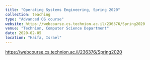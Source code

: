 ```yaml
---
title: "Operating Systems Engineering, Spring 2020"
collection: teaching
type: "Advanced OS course"
website: https://webcourse.cs.technion.ac.il/236376/Spring2020
venue: "Technion, Computer Science Department"
date: 2020-02-05
location: "Haifa, Israel"
---
```

https://webcourse.cs.technion.ac.il/236376/Spring2020

